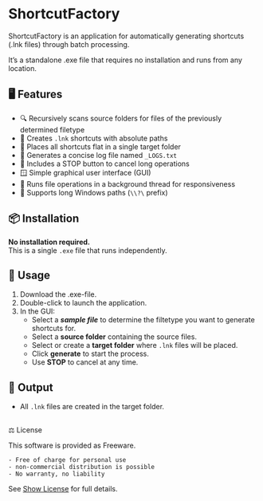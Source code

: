 # ShortcutFactory

ShortcutFactory is an application for automatically generating shortcuts (.lnk files) through batch processing.

It’s a standalone .exe file that requires no installation and runs from any location.

## 🖥️ Features

- 🔍 Recursively scans source folders for files of the previously determined filetype
- 🔗 Creates `.lnk` shortcuts with absolute paths
- 📁 Places all shortcuts flat in a single target folder
- 🧾 Generates a concise log file named `_LOGS.txt`
- 🛑 Includes a STOP button to cancel long operations
- 🪟 Simple graphical user interface (GUI)
- 🧵 Runs file operations in a background thread for responsiveness
- 🧠 Supports long Windows paths (`\\?\` prefix)

## 📦 Installation

**No installation required.**  
This is a single `.exe` file that runs independently.  

## 🚀 Usage

1. Download the .exe-file.
2. Double-click to launch the application.
3. In the GUI:
   - Select a ***sample file*** to determine the filtetype you want to generate shortcuts for.
   - Select a **source folder** containing the source files.
   - Select or create a **target folder** where `.lnk` files will be placed.
   - Click **generate** to start the process.
   - Use **STOP** to cancel at any time.

## 📄 Output

- All `.lnk` files are created in the target folder.

##

⚖️ License

This software is provided as Freeware.

    - Free of charge for personal use
    - non-commercial distribution is possible
    - No warranty, no liability

See [Show License](LICENSE) for full details.
